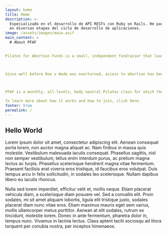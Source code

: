 ```yaml
---
layout: home
title: Home
description: >-
  Especializado en el desarrollo de API RESTs con Ruby on Rails. He participado
  en diversas etapas del ciclo de desarrollo de aplicaciones.
image: /assets/images/main.avif
main_content: >
  # About PFAF

  
Pilates for Abortion Funds is a small, independent fundraiser that launched in July 2022 as a way to turn post-Dobbs despair into action.

 

Since well before Roe v Wade was overturned, access to abortion has been difficult and expensive, making it out of reach for many people who desperately need this critical form of health care, particularly people in challenging financial situations, minoritized groups, and those who live in rural areas. Abortion funds have been operating for many years to help patients cover not only the procedure itself but transportation, lodging, childcare, and other related expenses. The events of summer 2022 made this need even greater and more urgent.

 

PFAF is a monthly, all-levels, body neutral Pilates class for which the cost of entry is proof of a donation of any amount to a local/state/regional abortion fund of your choice, the WI-based clinic Care for All, or the National Network of Abortion Funds. Since July 2022, we have collectively raised more than $45,000 for abortion funds, and we're looking forward to seeing that number continue to grow.

To learn more about how it works and how to join, click here.
footer: true
permalink: /
---
```

## Hello World

Lorem ipsum dolor sit amet, consectetur adipiscing elit. Aenean consequat porta lorem, non auctor magna aliquet ac. Nam finibus in massa quis molestie. Vestibulum malesuada iaculis consequat. Phasellus sagittis, nisl non semper vestibulum, tellus enim interdum purus, ac pretium magna lectus ac turpis. Phasellus scelerisque hendrerit magna vitae fermentum. Praesent facilisis erat viverra eros tristique, id faucibus eros volutpat. Duis tempus arcu in felis sollicitudin, in sodales leo scelerisque. Nullam dapibus libero eu iaculis rhoncus.

Nulla sed lorem imperdiet, efficitur velit et, mollis neque. Etiam placerat vehicula diam, a scelerisque diam posuere vel. Sed a convallis elit. Proin sodales, mi sit amet aliquam lobortis, ligula elit tristique justo, sodales placerat diam nunc vitae eros. Etiam maximus mauris eget sem varius, mollis ullamcorper metus porttitor. Aenean at elit sodales, rutrum ex tincidunt, molestie lorem. Donec in ante fermentum, pharetra dolor in, tempus nunc. Vivamus in lacinia lectus. Class aptent taciti sociosqu ad litora torquent per conubia nostra, per inceptos himenaeos.

